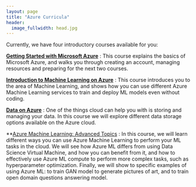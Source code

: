 ```yaml
---
layout: page
title: "Azure Curricula"
header:
  image_fullwidth: head.jpg
---
```


Currently, we have four introductory courses available for you:

**[Getting Started with Microsoft Azure](get-started)**
: This course explains the basics of Microsoft Azure, and walks you through creating an account, managing resources and preparing for the next two courses.

**[Introduction to Machine Learning on Azure](ml)**
: This course introduces you to the area of Machine Learning, and shows how you can use different Azure Machine Learning services to train and deploy ML models even without coding.

**[Data on Azure](data)**
: One of the things cloud can help you with is storing and managing your data. In this course we will explore different data storage options available on the Azure cloud.

**[Azure Machine Learning: Advanced Topics](advanced-ml)
: In this course, we will learn different ways you can use Azure Machine Learning to perform your ML tasks in the cloud. We will see how Azure ML differs from using Data Science Virtual Machine, and how you can benefit from it, and how to effectively use Azure ML compute to perform more complex tasks, such as hyperparameter optimization. Finally, we will show to specific examples of using Azure ML: to train GAN model to generate pictures of art, and to train open domain questions answering model. 
